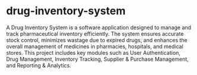 # drug-inventory-system
A Drug Inventory System is a software application designed to manage and track pharmaceutical inventory efficiently. The system ensures accurate stock control, minimizes wastage due to expired drugs, and enhances the overall management of medicines in pharmacies, hospitals, and medical stores.
This project includes key modules such as User Authentication, Drug Management, Inventory Tracking, Supplier & Purchase Management, and Reporting & Analytics.
